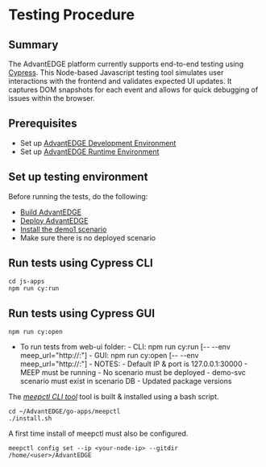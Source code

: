 # Testing Procedure

## Summary

The AdvantEDGE platform currently supports end-to-end testing using [Cypress](https://www.cypress.io/). This Node-based Javascript testing tool simulates user interactions with the frontend and validates expected UI updates. It captures DOM snapshots for each event and allows for quick debugging of issues within the browser.

## Prerequisites

- Set up [AdvantEDGE Development Environment](setup_dev.md)
- Set up [AdvantEDGE Runtime Environment](setup_runtime.md)

## Set up testing environment

Before running the tests, do the following:

- [Build AdvantEDGE](build.md)
- [Deploy AdvantEDGE](deploy.md)
- [Install the demo1 scenario](../examples/demo1/README.md)
- Make sure there is no deployed scenario

## Run tests using Cypress CLI

```
cd js-apps
npm run cy:run
```

## Run tests using Cypress GUI

```
npm run cy:open
```


- To run tests from web-ui folder:
          - CLI: npm run cy:run [-- --env meep_url="http://<Node IP>:<MEEP FE port>"]
          - GUI: npm run cy:open [-- --env meep_url="http://<Node IP>:<MEEP FE port>"]
          - NOTES:
            - Default IP & port is 127.0.0.1:30000
           - MEEP must be running
            - No scenario must be deployed
            - demo-svc scenario must exist in scenario DB
        - Updated package versions


The [_meepctl CLI tool_](meepctl/meepctl.md) tool is built & installed using a bash script.

```
cd ~/AdvantEDGE/go-apps/meepctl
./install.sh
```

A first time install of meepctl must also be configured.

```
meepctl config set --ip <your-node-ip> --gitdir /home/<user>/AdvantEDGE
```

